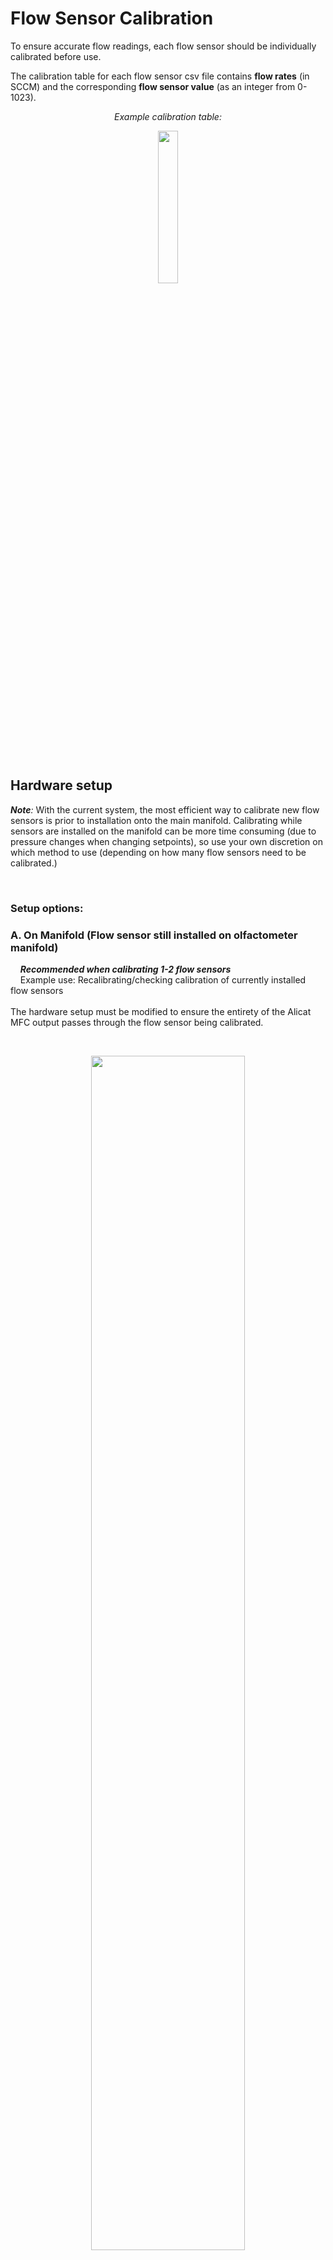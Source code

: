 # Flow Sensor Calibration

To ensure accurate flow readings, each flow sensor should be individually calibrated before use.  

The calibration table for each flow sensor csv file contains **flow rates** (in SCCM) and the corresponding **flow sensor value** (as an integer from 0-1023).  

*<p align="center">*Example calibration table:*</p>*
<p align="center"><img src="images/images_calibration/example_calibration_table.png" width="25%"></p>

<br>

## Hardware setup

***Note**:* With the current system, the most efficient way to calibrate new flow sensors is prior to installation onto the main manifold. Calibrating while sensors are installed on the manifold can be more time consuming (due to pressure changes when changing setpoints), so use your own discretion on which method to use (depending on how many flow sensors need to be calibrated.)  

<br>

### Setup options:

### **A. On Manifold** (Flow sensor still installed on olfactometer manifold)  
&nbsp;&nbsp;&nbsp;&nbsp;***Recommended when calibrating 1-2 flow sensors***  
&nbsp;&nbsp;&nbsp;&nbsp;Example use: Recalibrating/checking calibration of currently installed flow sensors  
<br>
The hardware setup must be modified to ensure the entirety of the Alicat MFC output passes through the flow sensor being calibrated.  

<br>
<p align="center"><img src="images/images_calibration/Full System Schematic_flowSensorCalibration_06.png" width="70%"></p>

1. Disconnect the tubing that connects the Alicat MFC to the mixing chamber, and plug the open fitting. (This ensures that all air from the Alicat MFC passes through the olfactometer manifold.)

2. Disconnect the flow sensor from the odor vial. This allows the air to pass freely through the flow sensor, without anything blocking the output. (Easiest way to do this is to twist the needle, disconnecting it from the luer fitting on the flow sensor tubing.)

3. Fully open the proportional valve via the olfactometer GUI. (This, once again, ensures that all air will pass through the flow sensor.)
	- Open the "Vial Details" popup window for the line to be calibrated.
	- Select "Enable Manual Options".
	- In the "Manual Controls" box, enter "255" next to the "Set prop valve" button.
	- Click "Set prop valve".

<p align="center"><img src="images/images_calibration/flow_calibration_software_open_pvalve.png" width="70%"></p>
<br>

### **B. Off Manifold**  
&nbsp;&nbsp;&nbsp;&nbsp;***Recommended when calibrating 4+ flow sensors***  
&nbsp;&nbsp;&nbsp;&nbsp;Example use: New sensors that have not been installed yet

1. Connect the MFC input to an air supply.  
2. Connect the MFC output directly to the flow sensor input. (Flow sensor works well with 1/8" ID flexible tubing, which can be slid over 1/8" OD Teflon tubing to make a sufficiently airtight seal for this application).  
<p align="center"><img src="images/images_calibration/flow_calibration_01.jpg" width="50%"></p>
<br>

3. Connect the flow sensor to the Olfactometer PCB (either directly, or using jumper wires, whichever is more convenient).  
<p align="center">
    <img src="images/images_calibration/flow_calibration_02.jpg" width="45%">
    <img src="images/images_calibration/flow_calibration_03.jpg" width="45%">
</p>

4. Connect the Olfactometer PCB to the computer and 24V power supply as usual.  
<br>


## Software

### Create File

1. Open the Olfactometer GUI and connect to the device.  
2. Open the Vial Details box for the selected flow sensor.  
<p align="center"><img src="images/images_calibration/flow_calibration_software_01.png" width="80%"></p>

3. Confirm/edit the calibration table directory and enter the desired file name.  
4. Click "Create File". (This will create the file and set the flow sensor to "debug" mode, if it is not already.)  
<p align="center"><img src="images/images_calibration/flow_calibration_software_02.png" width="80%"></p>

<br>


## Calibrate

***Note:** Calibration tables **must** be in descending order, so it is recommended to start calibrating at the maximum capacity and work down from there. Otherwise, the table will need to be sorted manually after completing the calibration.*  

1. Physically set the Alicat MFC to the first desired calibration value. (Ideally, the maximum capacity of the flow sensor: 200 sccm.) Enter that same value into the "MFC value (sccm)" box.  
&nbsp;&nbsp;&nbsp;**Note:** If calibrating with setup *A: On Manifold*, the Alicat MFC may not be able to reach 200 sccm (due to high impedance within the olfactometer manifold). If this is the case, start calibration at the highest flow rate the Alicat MFC is able to maintain in this setup (at least 120 sccm is ideal).    

2. Enter the desired duration of the calibration. (15 seconds is typically sufficient for off-manifold calibration, 30 seconds may be necessary for on-manifold calibration.)  

<p align="center"><img src="images/images_calibration/flow_calibration_software_03.png" width="80%"></p>

3. Click "Start".  

4. Once calibration at this flow rate is complete, stats about the flow sensor data collected during that period will populate the fields in the center of the groupbox. By default, the values to write to the calibration files will display in the bottom-right box (*flow rate* [SCCM], *mean value* [integer]).  
&nbsp;&nbsp;&nbsp;**Note:** Don't worry about the SCCM flow rate displayed in the "Setpoint" box - this is based on whatever calibration table is currently selected, and is likely inaccurate.  

<p align="center"><img src="images/images_calibration/flow_calibration_software_04.png" width="80%"></p>

5. **Check if the calibration was successful** by looking at the range of values collected from the flow sensor during the calibration. If the range exceeds 4, repeated trials are recommended.  


&nbsp;&nbsp;&nbsp;&nbsp;&nbsp;&nbsp;&nbsp;&nbsp;&nbsp;&nbsp;&nbsp;&nbsp;&nbsp;&nbsp;**Note:** Typically, at a single flow value, I run two 15-second calibrations and save the mean of the second one. If the means of the two calibrations differ by more than **1.0 on manifold** or more than **0.5 off manifold**, I recommend running additional 15-second calibrations until consecutive calibrations have similar values.  (For setup *A: On Manifold*, when the Alicat MFC value is changed, the pressure within the system can take 1-2 minutes to stabilize, which affects the flow sensor readout. This setup typically requires many more consecutive trials until the system has reached stability.)  

<br>

6. If the calibration was successful, click the "Write" button to write this pair to the calibration file. If necessary, you can also manually enter the values to write to the file. (Values already written to the file will be displayed in the far right box.)  

7. **Repeat for as many values as desired.** (I typically do 10sccm increments, to save time. For more sensitive experiments, 2-5 increments may be more helpful.)

<br>

## Once complete:

1. Click "End & Save File"
2. Go to the calibration table directory, and change the file extension from .csv to .txt. (Ignore any warnings about the file becoming unusable.)
3. Update the olfa_config file (using any text editor) to include the name of the new calibration table.

*<p align="center">*Example olfa_config file:*</p>*
<p align="center"><img src="images/images_calibration/example_olfa_config.png" width="30%"></p>